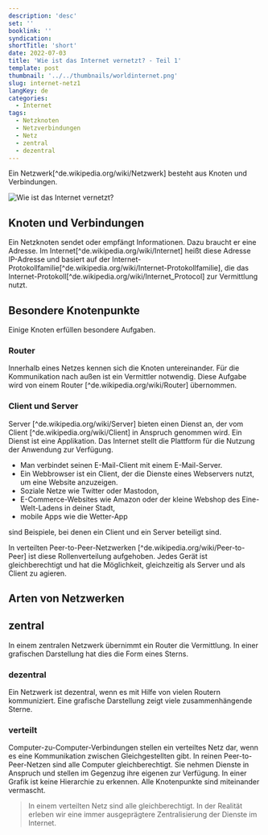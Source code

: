 ```yaml
---
description: 'desc'
set: ''
booklink: ''
syndication:
shortTitle: 'short'
date: 2022-07-03
title: 'Wie ist das Internet vernetzt? - Teil 1'
template: post
thumbnail: '../../thumbnails/worldinternet.png'
slug: internet-netz1
langKey: de
categories:
  - Internet
tags:
  - Netzknoten
  - Netzverbindungen
  - Netz
  - zentral
  - dezentral
---
```



Ein Netzwerk[^de.wikipedia.org/wiki/Netzwerk] besteht aus Knoten und Verbindungen.

![Wie ist das Internet vernetzt?](/images/1a.png)

## Knoten und Verbindungen

Ein Netzknoten sendet oder empfängt Informationen. Dazu braucht er eine Adresse. Im Internet[^de.wikipedia.org/wiki/Internet] heißt diese Adresse IP-Adresse und basiert auf der Internet-Protokollfamilie[^de.wikipedia.org/wiki/Internet-Protokollfamilie], die das Internet-Protokoll[^de.wikipedia.org/wiki/Internet_Protocol] zur Vermittlung nutzt. 

## Besondere Knotenpunkte

Einige Knoten erfüllen besondere Aufgaben. 

### Router 

Innerhalb eines Netzes kennen sich die Knoten untereinander. Für die Kommunikation nach außen ist ein Vermittler notwendig. Diese Aufgabe wird von einem Router [^de.wikipedia.org/wiki/Router] übernommen. 

### Client und Server

Server [^de.wikipedia.org/wiki/Server] bieten einen Dienst an, der vom Client [^de.wikipedia.org/wiki/Client] in Anspruch genommen wird. Ein Dienst ist eine Applikation. Das Internet stellt die Plattform für die Nutzung der Anwendung zur Verfügung.

- Man verbindet seinen E-Mail-Client mit einem E-Mail-Server. 
- Ein Webbrowser ist ein Client, der die Dienste eines Webservers nutzt, um eine Website anzuzeigen. 
- Soziale Netze wie Twitter oder Mastodon, 
- E-Commerce-Websites wie Amazon oder der kleine Webshop des Eine-Welt-Ladens in deiner Stadt, 
- mobile Apps wie die Wetter-App

sind Beispiele, bei denen ein Client und ein Server beteiligt sind. 

In verteilten Peer-to-Peer-Netzwerken [^de.wikipedia.org/wiki/Peer-to-Peer] ist diese Rollenverteilung aufgehoben. Jedes Gerät ist gleichberechtigt und hat die Möglichkeit, gleichzeitig als Server und als Client zu agieren. 

## Arten von Netzwerken

## zentral

In einem zentralen Netzwerk übernimmt ein Router die Vermittlung. In einer grafischen Darstellung hat dies die Form eines Sterns. 

### dezentral

Ein Netzwerk ist dezentral, wenn es mit Hilfe von vielen Routern kommuniziert. Eine grafische Darstellung zeigt viele zusammenhängende Sterne.

### verteilt

Computer-zu-Computer-Verbindungen stellen ein verteiltes Netz dar, wenn es eine Kommunikation zwischen Gleichgestellten gibt. In reinen Peer-to-Peer-Netzen sind alle Computer gleichberechtigt. Sie nehmen Dienste in Anspruch und stellen im Gegenzug ihre eigenen zur Verfügung. In einer Grafik ist keine Hierarchie zu erkennen. Alle Knotenpunkte sind miteinander vermascht.

> In einem verteilten Netz sind alle gleichberechtigt. In der Realität erleben wir eine immer ausgeprägtere Zentralisierung der Dienste im Internet.
<img src="https://vg04.met.vgwort.de/na/afcb60d3f02d4e69bff00637d0c36de0" width="1" height="1" alt="">